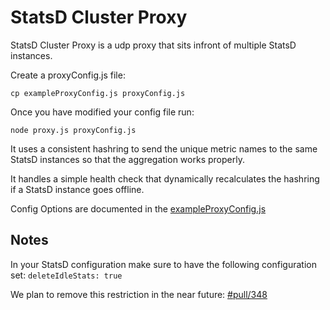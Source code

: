 # StatsD Cluster Proxy

StatsD Cluster Proxy is a udp proxy that sits infront of multiple StatsD instances.

Create a proxyConfig.js file:

  `cp exampleProxyConfig.js proxyConfig.js`

Once you have modified your config file run:

  `node proxy.js proxyConfig.js`


It uses a consistent hashring to send the unique metric names to the same StatsD instances so that
the aggregation works properly.

It handles a simple health check that dynamically recalculates the hashring if a StatsD instance goes offline.

Config Options are documented in the [exampleProxyConfig.js][exampleProxyConfig.js]

## Notes

In your StatsD configuration make sure to have the following configuration set: `deleteIdleStats: true`

We plan to remove this restriction in the near future: [#pull/348][pull_348]

[exampleProxyConfig.js]: https://github.com/etsy/statsd/blob/master/exampleProxyConfig.js
[pull_348]: https://github.com/etsy/statsd/pull/348
